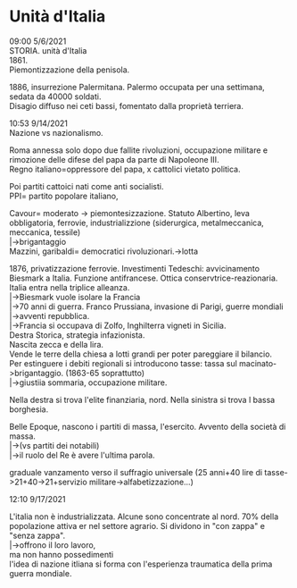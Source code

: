 # Unità d'Italia
09:00 5/6/2021  
STORIA. unità d'Italia  
1861.  
Piemontizzazione della penisola.  
  
1886, insurrezione Palermitana. Palermo occupata per una settimana, sedata da 40000 soldati.  
Disagio diffuso nei ceti bassi, fomentato dalla proprietà terriera.  
  
  
10:53 9/14/2021  
Nazione vs nazionalismo.  
  
  
  
  
Roma annessa solo dopo due fallite rivoluzioni, occupazione militare e rimozione delle difese del papa da parte di Napoleone III.  
Regno italiano=oppressore del papa, x cattolici vietato politica.   
  
Poi partiti cattoici nati come anti socialisti.  
PPI= partito popolare italiano,   
  
Cavour= moderato -> piemontesizzazione. Statuto Albertino, leva obbligatoria, ferrovie, industrializzione (siderurgica, metalmeccanica, meccanica, tessile)  
									|->brigantaggio  
Mazzini, garibaldi= democratici rivoluzionari.->lotta   
  
1876, privatizzazione ferrovie. Investimenti Tedeschi: avvicinamento Biesmark a Italia. Funzione antifrancese. Ottica conservtrice-reazionaria. Italia entra nella triplice alleanza.  
											|->Biesmark vuole isolare la Francia  
											|->70 anni di guerra. Franco Prussiana, invasione di Parigi, guerre mondiali  
											|->avventi repubblica.  
											|->Francia si occupava di Zolfo, Inghilterra vigneti in Sicilia.   
Destra Storica, strategia infazionista.  
Nascita zecca e della lira.  
Vende le terre della chiesa a lotti grandi per poter pareggiare il bilancio.  
Per estinguere i debiti regionali si introducono tasse: tassa sul macinato->brigantaggio. (1863-65 soprattutto)  
										|->giustiia sommaria, occupazione militare.  
  
Nella destra si trova l'elite finanziaria, nord. Nella sinistra si trova l bassa borghesia.  
  
  
Belle Epoque, nascono i partiti di massa, l'esercito. Avvento della società di massa.  
                |->(vs partiti dei notabili)  
		|->il ruolo del Re è avere l'ultima parola.  
  
graduale vanzamento verso il suffragio universale (25 anni+40 lire di tasse->21+40->21+servizio militare->alfabetizzazione...)  
  
12:10 9/17/2021  
  
L'italia non è industrializzata. Alcune sono concentrate al nord. 70% della popolazione attiva er nel settore agrario. Si dividono in "con zappa" e "senza zappa".  
																			|->offrono il loro lavoro,  
																			   ma non hanno possedimenti  
l'idea di nazione itliana si forma con l'esperienza traumatica della prima guerra mondiale. 	  
